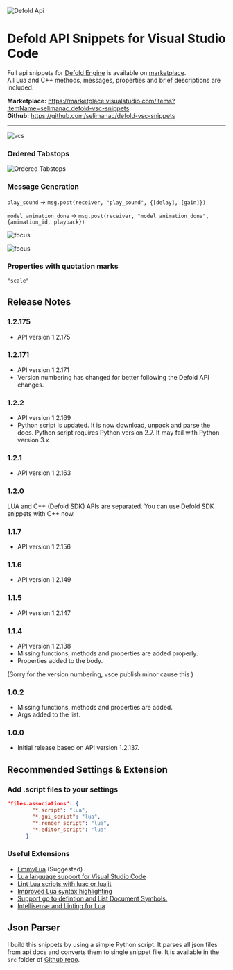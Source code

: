 ![Defold Api](https://selimanac.github.io/assets/gfx/vscode-api-2000x666.png)

# Defold API Snippets for Visual Studio Code

Full api snippets for [Defold Engine](https://www.defold.com/) is available on [marketplace](https://marketplace.visualstudio.com/items?itemName=selimanac.defold-vsc-snippets).  
All Lua and C++ methods, messages,  properties and brief descriptions are included.

**Marketplace:** https://marketplace.visualstudio.com/items?itemName=selimanac.defold-vsc-snippets  
**Github:** https://github.com/selimanac/defold-vsc-snippets

------------

![vcs](https://github.com/selimanac/defold-vsc-snippets/raw/master/images/vcs.png)


### Ordered Tabstops

![Ordered Tabstops](https://github.com/selimanac/defold-vsc-snippets/raw/master/images/orderedtabstops.gif)

### Message Generation



`play_sound` ->  `msg.post(receiver, "play_sound", {[delay], [gain]})`

`model_animation_done` -> `msg.post(receiver, "model_animation_done", {animation_id, playback})`

![focus](https://github.com/selimanac/defold-vsc-snippets/raw/master/images/input_focus.gif)

![focus](https://github.com/selimanac/defold-vsc-snippets/raw/master/images/clear_color.gif)

### Properties with quotation marks

`"scale"`

## Release Notes

### 1.2.175
* API version 1.2.175

### 1.2.171
* API version 1.2.171
* Version numbering has changed for better following the Defold API changes.

### 1.2.2
* API version 1.2.169
* Python script is updated. It is now download, unpack and parse the docs. Python script requires Python version 2.7. It may fail with Python version 3.x

### 1.2.1
* API version 1.2.163

### 1.2.0

LUA and C++ (Defold SDK) APIs are separated. You can use Defold SDK snippets with C++ now.

### 1.1.7
* API version 1.2.156

### 1.1.6
* API version 1.2.149

### 1.1.5
* API version 1.2.147


### 1.1.4

* API version 1.2.138
* Missing functions, methods and properties are added properly.
* Properties added to the body.

(Sorry for the version numbering, vsce publish minor cause this )



### 1.0.2

* Missing functions, methods and properties are added.
* Args added to the list.

### 1.0.0

* Initial release based on API version 1.2.137. 

## Recommended Settings & Extension

### Add .script files to your settings

```json
"files.associations": {
        "*.script": "lua",
        "*.gui_script": "lua",
        "*.render_script": "lua",
        "*.editor_script": "lua"
      }
```  

### Useful Extensions

* [EmmyLua](https://marketplace.visualstudio.com/items?itemName=tangzx.emmylua) (Suggested)
* [Lua language support for Visual Studio Code](https://marketplace.visualstudio.com/items?itemName=keyring.Lua)
* [Lint Lua scripts with luac or luajit](https://marketplace.visualstudio.com/items?itemName=dcr30.lualinter)
* [Improved Lua syntax highlighting](https://marketplace.visualstudio.com/items?itemName=jep-a.lua-plus)
* [Support go to defintion and List Document Symbols.](https://marketplace.visualstudio.com/items?itemName=xxxg0001.lua-for-vscode)
* [Intellisense and Linting for Lua](https://marketplace.visualstudio.com/items?itemName=trixnz.vscode-lua)


## Json Parser

I build this snippets by using a simple Python script. It parses all json files from api docs and converts them to single snippet file. It is available in the `src` folder of [Github repo](https://github.com/selimanac/defold-vsc-snippets).
